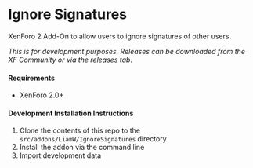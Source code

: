 # Ignore Signatures

XenForo 2 Add-On to allow users to ignore signatures of other users.

_This is for development purposes. Releases can be downloaded from the XF Community or via the releases tab_.

#### Requirements

 - XenForo 2.0+
 
#### Development Installation Instructions

 1. Clone the contents of this repo to the `src/addons/LiamW/IgnoreSignatures` directory
 2. Install the addon via the command line
 3. Import development data